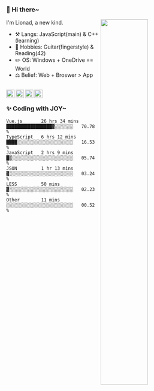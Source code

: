 ### 👋 Hi there~

[<img align="right" width="50%" src="https://github-readme-stats.vercel.app/api?username=Lionad-Morotar&show_icons=true">](https://metrics.lecoq.io/Lionad-Morotar?template=classic)

I'm Lionad, a new kind.

- ⚒️ Langs: JavaScript(main) & C++(learning)
- 🎨 Hobbies: Guitar(fingerstyle) & Reading(42)
- ✏️ OS: Windows + OneDrive == World
- ⚖️ Belief: Web + Broswer > App

<br />

<a href="https://www.lionad.art">
  <img align="left" alt="lionad-art" width="22px" src="https://cdn.jsdelivr.net/npm/simple-icons@3.1.0/icons/wordpress.svg" />
</a>
<a href="#1806234223">
  <img align="left" alt="1806234223" width="22px" src="https://cdn.jsdelivr.net/npm/simple-icons@3.1.0/icons/tencentqq.svg" />
</a>
<a href="https://www.zhihu.com/people/Lionad">
  <img align="left" alt="132yse" width="22px" src="https://cdn.jsdelivr.net/npm/simple-icons@3.1.0/icons/zhihu.svg" />
</a>
<a href="https://github.com/Lionad-Morotar">
  <img align="left" alt="yisar" width="22px" src="https://cdn.jsdelivr.net/npm/simple-icons@3.1.0/icons/github.svg" />
</a>

<br />

### ✨ Coding with JOY~

<!--START_SECTION:waka-->

```text
Vue.js       26 hrs 34 mins  █████████████████▓░░░░░░░   70.78 %
TypeScript   6 hrs 12 mins   ████░░░░░░░░░░░░░░░░░░░░░   16.53 %
JavaScript   2 hrs 9 mins    █▒░░░░░░░░░░░░░░░░░░░░░░░   05.74 %
JSON         1 hr 13 mins    ▓░░░░░░░░░░░░░░░░░░░░░░░░   03.24 %
LESS         50 mins         ▓░░░░░░░░░░░░░░░░░░░░░░░░   02.23 %
Other        11 mins         ░░░░░░░░░░░░░░░░░░░░░░░░░   00.52 %
```

<!--END_SECTION:waka-->
